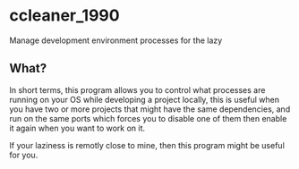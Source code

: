 # ccleaner_1990
Manage development environment processes for the lazy

## What?
In short terms, this program allows you to control what processes are running on your OS while developing a project locally, this is useful when you have two or more projects that might have the same dependencies, and run on the same ports which forces you to disable one of them then enable it again when you want to work on it.

If your laziness is remotly close to mine, then this program might be useful for you.
